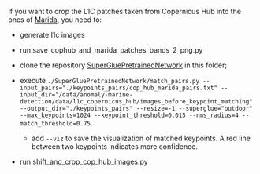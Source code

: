 If you want to crop the L1C patches taken from Copernicus Hub into the ones of [Marida](https://marine-debris.github.io/index.html), you need to:

* generate l1c images

* run save_cophub_and_marida_patches_bands_2_png.py

* clone the repository [SuperGluePretrainedNetwork](https://github.com/magicleap/SuperGluePretrainedNetwork) in this folder;
* execute `./SuperGluePretrainedNetwork/match_pairs.py --input_pairs="./keypoints_pairs/cop_hub_marida_pairs.txt" --input_dir="/data/anomaly-marine-detection/data/l1c_copernicus_hub/images_before_keypoint_matching" --output_dir="./keypoints_pairs" --resize=-1 --superglue="outdoor" --max_keypoints=1024 --keypoint_threshold=0.015 --nms_radius=4 --match_threshold=0.75`.
  * add `--viz` to save the visualization of matched keypoints. A red line between two keypoints indicates more confidence.

* run shift_and_crop_cop_hub_images.py